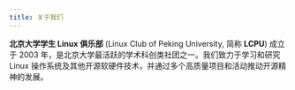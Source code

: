 ```yaml
---
title: 关于我们
---
```


**北京大学学生 Linux 俱乐部** (Linux Club of Peking University, 简称 **LCPU**) 成立于 2003 年，是北京大学最活跃的学术科创类社团之一。我们致力于学习和研究 Linux 操作系统及其他开源软硬件技术，并通过多个高质量项目和活动推动开源精神的发展。
